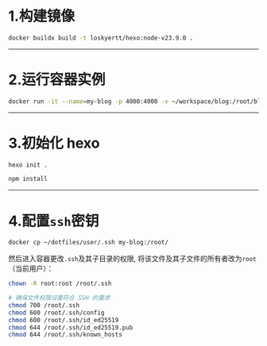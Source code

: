# 1.构建镜像

```bash
docker buildx build -t loskyertt/hexo:node-v23.9.0 .
```

---

# 2.运行容器实例

```bash
docker run -it --name=my-blog -p 4000:4000 -v ~/workspace/blog:/root/blog loskyertt/hexo:node-v23.9.0
```

---

# 3.初始化 hexo

```bash
hexo init .

npm install
```

---

# 4.配置`ssh`密钥

```bash
docker cp ~/dotfiles/user/.ssh my-blog:/root/
```

然后进入容器更改`.ssh`及其子目录的权限, 将该文件及其子文件的所有者改为`root`（当前用户）：
```bash
chown -R root:root /root/.ssh

# 确保文件权限设置符合 SSH 的要求
chmod 700 /root/.ssh
chmod 600 /root/.ssh/config
chmod 600 /root/.ssh/id_ed25519
chmod 644 /root/.ssh/id_ed25519.pub
chmod 644 /root/.ssh/known_hosts
```